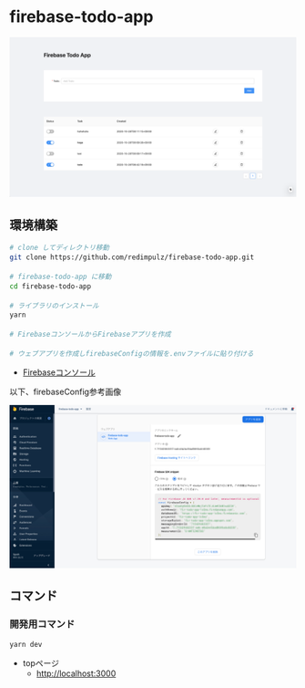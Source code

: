 # firebase-todo-app

![firebase-todo-app](public/screenShot_1.png "firebase-todo-app")

## 環境構築

```sh
# clone してディレクトリ移動
git clone https://github.com/redimpulz/firebase-todo-app.git

# firebase-todo-app に移動
cd firebase-todo-app

# ライブラリのインストール
yarn

# FirebaseコンソールからFirebaseアプリを作成

# ウェブアプリを作成しfirebaseConfigの情報を.envファイルに貼り付ける
```

- [Firebaseコンソール](https://console.firebase.google.com/)

以下、firebaseConfig参考画像

![firebaseConfig](public/screenShot_2.jpg "firebaseConfig")

## コマンド

### 開発用コマンド

```sh
yarn dev
```

- topページ
  - <http://localhost:3000>
